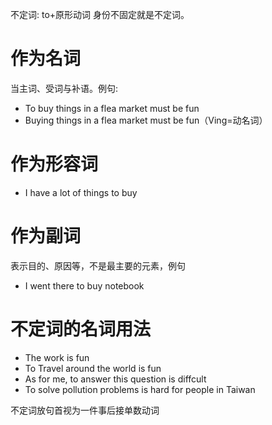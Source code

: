 不定词: to+原形动词
身份不固定就是不定词。
# 作为名词
当主词、受词与补语。例句:
- To buy things in a flea market must be fun
- Buying things in a flea market must be fun（Ving=动名词）
# 作为形容词
- I have a lot of things to buy
# 作为副词
表示目的、原因等，不是最主要的元素，例句
- I went there to buy notebook

# 不定词的名词用法
- The work is fun
- To Travel around the world is fun
- As for me, to answer this question is diffcult
- To solve pollution problems is hard for people in Taiwan

不定词放句首视为一件事后接单数动词
